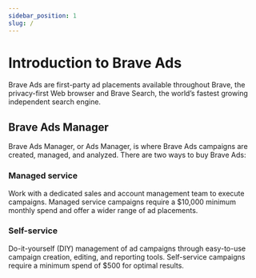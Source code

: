 ```yaml
---
sidebar_position: 1
slug: /
---
```


# Introduction to Brave Ads
Brave Ads are first-party ad placements available throughout Brave, the privacy-first Web browser and Brave Search, the world’s fastest growing independent search engine.

## Brave Ads Manager
Brave Ads Manager, or Ads Manager, is where Brave Ads campaigns are created, managed, and analyzed. There are two ways to buy Brave Ads:

### Managed service
Work with a dedicated sales and account management team to execute campaigns. Managed service campaigns require a $10,000 minimum monthly spend and offer a wider range of ad placements.

### Self-service
Do-it-yourself (DIY) management of ad campaigns through easy-to-use campaign creation, editing, and reporting tools. Self-service campaigns require a minimum spend of $500 for optimal results.
